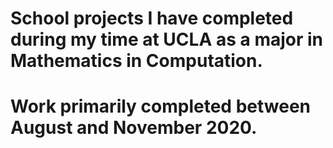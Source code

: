 # School projects I have completed during my time at UCLA as a major in Mathematics in Computation.
# Work primarily completed between August and November 2020.
